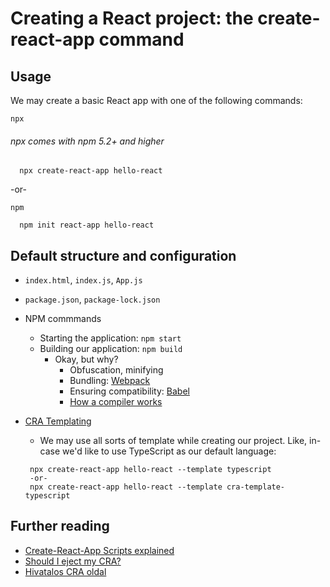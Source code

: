 # Creating a React project: the create-react-app command

## Usage

We may create a basic React app with one of the following commands:

`npx`  
###### npx comes with npm 5.2+ and higher

```shell
  npx create-react-app hello-react
```

-or-

`npm`

```shell
  npm init react-app hello-react
```

## Default structure and configuration

- `index.html`, `index.js`, `App.js`
- `package.json`, `package-lock.json`
- NPM commmands
    - Starting the application: `npm start`
    - Building our application: `npm build`
        - Okay, but why?
            - Obfuscation, minifying
            - Bundling: [Webpack](https://webpack.js.org/)
            - Ensuring compatibility: [Babel](https://babeljs.io/)
            - [How a compiler works](https://github.com/jamiebuilds/the-super-tiny-compiler/blob/master/the-su)

- [CRA Templating](https://www.npmjs.com/search?q=cra-template-*&ranking=popularity)
    - We may use all sorts of template while creating our project. Like, in-case we'd like to use TypeScript as our
      default language:
    ```shell
     npx create-react-app hello-react --template typescript
     -or-
     npx create-react-app hello-react --template cra-template-typescript
    ```

## Further reading

- [Create-React-App Scripts explained](https://www.freecodecamp.org/news/create-react-app-npm-scripts-explained/)
- [Should I eject my CRA?](https://sebhastian.com/create-react-app-eject/)
- [Hivatalos CRA oldal](https://create-react-app.dev/)
